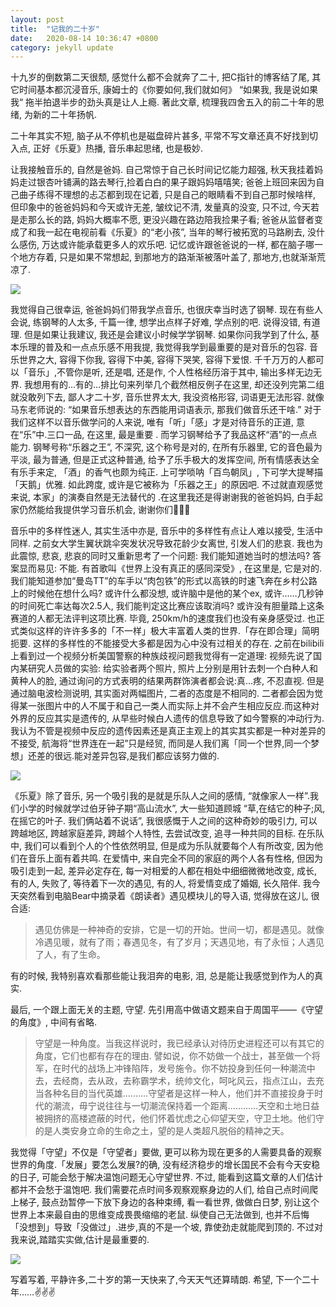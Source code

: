 ```yaml
---
layout: post
title:  "记我的二十岁"
date:   2020-08-14 10:36:47 +0800
category: jekyll update
---
```

十九岁的倒数第二天很颓, 感觉什么都不会就奔了二十, 把C指针的博客结了尾, 其它时间基本都沉浸音乐, 康姆士的《你要如何,我们就如何》 “如果我, 我是说如果我“ 拖半拍退半步的劲头真是让人上瘾. 著此文章, 梳理我四舍五入的前二十年的思绪, 为新的二十年扬帆.

二十年其实不短, 脑子从不停机也是磁盘碎片甚多, 平常不写文章还真不好找到切入点, 正好《乐夏》热播, 音乐串起思绪, 也是极妙.

让我接触音乐的, 自然是爸妈. 自己常惊于自己长时间记忆能力超强, 秋天我挂着妈妈走过银杏叶铺满的路去琴行,捡着白白的果子跟妈妈嘻嘻笑; 爸爸上班回来因为自己曲子练得不理想的忐忑都到现在记着, 只是自己的眼睛看不到自己那时候啥样, 但印象中的爸爸妈妈和今天或许无差, 皱纹记不清, 发量真的没变, 只不过, 今天若是走那么长的路, 妈妈大概率不愿, 更没兴趣在路边陪我捡果子看; 爸爸从监督者变成了和我一起在电视前看《乐夏》的“老小孩”, 当年的琴行被拓宽的马路刷去, 没什么感伤, 万达或许能承载更多人的欢乐吧. 记忆或许跟爸爸说的一样, 都在脑子哪一个地方存着, 只是如果不常想起, 到那地方的路渐渐被落叶盖了, 那地方,也就渐渐荒凉了. 

![](https://tva1.sinaimg.cn/large/007S8ZIlly1ghqk3ycf8ij30p00irdhf.jpg)

我觉得自己很幸运, 爸爸妈妈们带我学点音乐, 也很庆幸当时选了钢琴. 现在有些人会说, 练钢琴的人太多, 千篇一律, 想学出点样子好难, 学点别的吧. 说得没错, 有道理. 但是如果让我建议, 我还是会建议小时候学学钢琴. 如果你问我学到了什么, 基本乐理的普及和一点点乐感不用我提, 我觉得我学到最重要的是对音乐的包容. 音乐世界之大, 容得下你我, 容得下中美, 容得下哭笑, 容得下爱恨. 千千万万的人都可以「音乐」,不管你是听, 还是唱, 还是作, 个人性格经历溶于其中, 输出多样无边无界. 我想用有的…有的…排比句来列举几个截然相反例子在这里, 却还没列完第二组就没敢列下去, 鄙人才二十岁, 音乐世界太大, 我没资格形容, 词语更无法形容. 就像马东老师说的: “如果音乐想表达的东西能用词语表示, 那我们做音乐还干啥.” 对于我们这样不以音乐做学问的人来说, 唯有「听」「感」才是对待音乐的正道, 意在“乐”中.三口一品, 在这里, 最是重要 . 而学习钢琴给予了我品这杯“酒”的一点点能力. 钢琴号称“乐器之王”, 不深究, 这个称号是对的, 在所有乐器里, 它的音色最为平淡, 最为普通, 但是正式这种普通, 给予了乐手极大的发挥空间, 所有情感表达全有乐手来定, 「酒」的香气也颇为纯正. 上可学唢呐「百鸟朝凤」, 下可学大提琴描「天鹅」优雅. 如此跨度, 或许是它被称为「乐器之王」的原因吧. 不过就直观感觉来说, 本家」的演奏自然是无法替代的 .在这里我还是得谢谢我的爸爸妈妈, 白手起家仍然能给我提供学习音乐机会, 谢谢你们🙏🙏🙏

音乐中的多样性迷人, 其实生活中亦是, 音乐中的多样性有点让人难以接受, 生活中同样. 之前女大学生翼状跳伞突发状况导致花龄少女离世, 引发人们的悲哀. 我也为此震惊, 悲哀, 悲哀的同时又重新思考了一个问题: 我们能知道她当时的想法吗? 答案显而易见: 不能. 有首歌叫《世界上没有真正的感同深受》, 在这里是, 它是对的. 我们能知道参加“曼岛TT”的车手以“肉包铁”的形式以高铁的时速飞奔在乡村公路上的时候他在想什么吗? 或许什么都没想, 或许脑中是他的某个ex, 或许……几秒钟的时间死亡率达每次2.5人, 我们能判定这比赛应该取消吗? 或许没有胆量踏上这条赛道的人都无法评判这项比赛. 毕竟, 250km/h的速度我们也没有亲身感受过. 也正式类似这样的许许多多的「不一样」极大丰富着人类的世界.「存在即合理」简明扼要. 这样的多样性的不能接受大多都是因为心中没有过相关的存在. 之前在bilibili上看到过一个视频分析美国警察的种族歧视问题我觉得有一定道理: 视频先说了国内某研究人员做的实验: 给实验者两个照片, 照片上分别是用针去刺一个白种人和黄种人的脸, 通过询问的方式表明的结果两群饰演者都会说:真...疼, 不忍直视. 但是通过脑电波检测说明, 其实面对两幅图片, 二者的态度是不相同的. 二者都会因为觉得某一张图片中的人不属于和自己一类人而实际上并不会产生相应反应.而这种对外界的反应其实是遗传的, 从早些时候白人遗传的信息导致了如今警察的冲动行为. 我认为不管是视频中反应的遗传因素还是真正主观上的其实其实都是一种对差异的不接受, 航海将“世界连在一起”只是经贸, 而同是人我们离「同一个世界,同一个梦想」还差的很远.能对差异包容,是我们都应该努力做的.

![](https://tva1.sinaimg.cn/large/007S8ZIlly1ghqjeh3wv9j31c70r4794.jpg)

《乐夏》除了音乐, 另一个吸引我的是就是乐队人之间的感情, “就像家人一样”.我们小学的时候就学过伯牙钟子期“高山流水”, 大一些知道顾城 “草,在结它的种子;风,在摇它的叶子. 我们俩站着不说话”, 我很感慨于人之间的这种奇妙的吸引力, 可以跨越地区, 跨越家庭差异, 跨越个人特性, 去尝试改变, 追寻一种共同的目标. 在乐队中, 我们可以看到个人的个性依然明显, 但是成为乐队就要每个人有所改变, 因为他们在音乐上面有着共鸣. 在爱情中, 来自完全不同的家庭的两个人各有性格, 但因为吸引走到一起, 差异必定存在, 每一对相爱的人都在相处中细细微微地改变, 成长, 有的人, 失败了, 等待着下一次的遇见, 有的人, 将爱情变成了婚姻, 长久陪伴.  我今天突然看到电脑Bear中摘录着《朗读者》遇见模块儿的导入语, 觉得放在这儿, 很合适:
> 遇见仿佛是一种神奇的安排，它是一切的开始。世间一切，都是遇见。就像冷遇见暖，就有了雨；春遇见冬，有了岁月；天遇见地，有了永恒；人遇见了人，有了生命。

有的时候, 我特别喜欢看那些能让我泪奔的电影, 泪, 总是能让我感觉到作为人的真实.

最后, 一个跟上面无关的主题, 守望. 先引用高中做语文题来自于周国平——《守望的角度》, 中间有省略.

> 守望是一种角度。当我这样说时，我已经承认对待历史进程还可以有其它的角度，它们也都有存在的理由. 譬如说，你不妨做一个战士，甚至做一个将军，在时代的战场上冲锋陷阵，发号施令。你不妨投身到任何一种潮流中去，去经商，去从政，去称霸学术，统帅文化，呵叱风云，指点江山，去充当各种名目的当代英雄.………守望者是这样一种人，他们并不直接投身于时代的潮流，毋宁说往往与一切潮流保持着一个距离…………天空和土地日益被拥挤的高楼遮蔽的时代，他们怀着忧虑之心仰望天空，守卫土地。他们守的是人类安身立命的生命之土，望的是人类超凡脱俗的精神之天。 

我觉得「守望」不仅是「守望者」要做, 更可以称为现在更多的人需要具备的观察世界的角度.「发展」要怎么发展?的确, 没有经济稳步的增长国民不会有今天安稳的日子, 可能会愁于解决温饱问题无心守望世界. 不过, 能看到这篇文章的人们估计都并不会愁于温饱吧. 我们需要花点时间多观察观察身边的人们, 给自己点时间爬上梯子, 鼓点劲暂停一下放下身边的各种束缚, 看一看世界, 做做白日梦, 别让这个世界上本来最自由的思维变成畏畏缩缩的老鼠. 纵使自己无法做到, 也并不后悔「没想到」导致「没做过」.进步,真的不是一个坡, 靠使劲走就能爬到顶的. 不过对我来说,踏踏实实做,估计是最重要的.

![](https://tva1.sinaimg.cn/large/007S8ZIlly1ghqipazplzj31400u0abv.jpg)  

写着写着, 平静许多,二十岁的第一天快来了,今天天气还算晴朗. 希望, 下一个二十年……✌️✌️✌️

